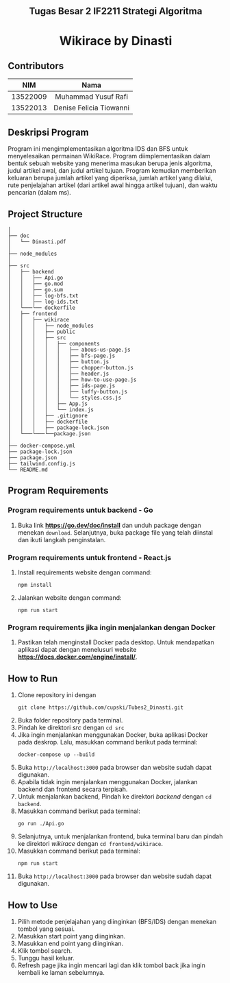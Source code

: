 <h2 align="center"> Tugas Besar 2 IF2211 Strategi Algoritma </h2>
<h1 align="center">  Wikirace by Dinasti</h1>

## Contributors
|   NIM    |                  Nama                  |
| :------: | :------------------------------------: |
| 13522009 |          Muhammad Yusuf Rafi           |
| 13522013 |        Denise Felicia Tiowanni         |


## Deskripsi Program
Program ini mengimplementasikan algoritma IDS dan BFS untuk menyelesaikan permainan WikiRace. Program diimplementasikan dalam bentuk sebuah website yang menerima masukan berupa jenis algoritma, judul artikel awal, dan judul artikel tujuan. Program kemudian memberikan keluaran berupa jumlah artikel yang diperiksa, jumlah artikel yang dilalui, rute penjelajahan artikel (dari artikel awal hingga artikel tujuan), dan waktu pencarian (dalam ms).

## Project Structure
```
│
├── doc
│   └── Dinasti.pdf
│
├── node_modules
│
├── src
│   ├── backend
│   │   ├── Api.go
│   │   ├── go.mod
│   │   ├── go.sum
│   │   ├── log-bfs.txt
│   │   ├── log-ids.txt
│   └───└── dockerfile
│   ├── frontend
│   │   ├── wikirace
│   │   │   ├── node_modules
│   │   │   ├── public
│   │   │   ├── src
│   │   │   │   ├── components
│   │   │   │   │   ├── abous-us-page.js
│   │   │   │   │   ├── bfs-page.js
│   │   │   │   │   ├── button.js
│   │   │   │   │   ├── chopper-button.js
│   │   │   │   │   ├── header.js
│   │   │   │   │   ├── how-to-use-page.js
│   │   │   │   │   ├── ids-page.js
│   │   │   │   │   ├── luffy-button.js
│   │   │   │   │   └── styles.css.js
│   │   │   │   ├── App.js
│   │   │   │   └── index.js
│   │   │   ├── .gitignore
│   │   │   ├── dockerfile
│   │   │   ├── package-lock.json
│   └───└───└──package.json
│
├── docker-compose.yml
├── package-lock.json
├── package.json
├── tailwind.config.js
└── README.md

```

## Program Requirements

### Program requirements untuk backend - Go
1.  Buka link <b>https://go.dev/doc/install</b> dan unduh package dengan menekan <code>download</code>. Selanjutnya, buka package file yang telah diinstal dan ikuti langkah penginstalan.

### Program requirements untuk frontend - React.js
1. Install requirements website dengan command:
    ```
    npm install
    ```
2. Jalankan website dengan command:
    ```
    npm run start
    ```

### Program requirements jika ingin menjalankan dengan Docker
1. Pastikan telah menginstall Docker pada desktop. Untuk mendapatkan aplikasi dapat dengan menelusuri website <b>https://docs.docker.com/engine/install/</b>.


## How to Run
1. Clone repository ini dengan 
    ```
    git clone https://github.com/cupski/Tubes2_Dinasti.git
    ```
2. Buka folder repository pada terminal.
3. Pindah ke direktori *src* dengan `cd src`
4. Jika ingin menjalankan menggunakan Docker, buka aplikasi Docker pada deskrop. Lalu, masukkan command berikut pada terminal:
    ```
    docker-compose up --build
    ```
5. Buka <code>http://localhost:3000</code> pada browser dan website sudah dapat digunakan.
6. Apabila tidak ingin menjalankan menggunakan Docker, jalankan backend dan frontend secara terpisah.
7. Untuk menjalankan backend, Pindah ke direktori *backend* dengan `cd backend`.
8. Masukkan command berikut pada terminal:
    ```
    go run ./Api.go
    ```
9. Selanjutnya, untuk menjalankan frontend, buka terminal baru dan pindah ke direktori *wikirace* dengan `cd frontend/wikirace`.
10. Masukkan command berikut pada terminal:
    ```
    npm run start
    ```
11. Buka <code>http://localhost:3000</code> pada browser dan website sudah dapat digunakan.

## How to Use
1. Pilih metode penjelajahan yang diinginkan (BFS/IDS) dengan menekan tombol yang sesuai.
2. Masukkan start point yang diinginkan.
3. Masukkan end point yang diinginkan.
4. Klik tombol search.
5. Tunggu hasil keluar.
6. Refresh page jika ingin mencari lagi dan klik tombol back jika ingin kembali ke laman sebelumnya.
